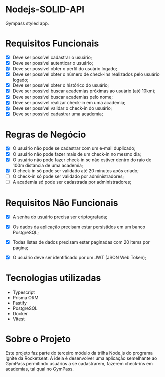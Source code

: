 # Nodejs-SOLID-API

Gympass styled app.

# Requisitos Funcionais

- [x] Deve ser possível cadastrar o usuário;
- [x] Deve ser possível autenticar o usuário;
- [x] Deve ser possível obter o perfil do usuário logado;
- [x] Deve ser possível obter o número de check-ins realizados pelo usuário logado;
- [x] Deve ser possível obter o histórico do usuário;
- [x] Deve ser possível buscar academias próximas ao usuário (até 10km);
- [x] Deve ser possível buscar academias pelo nome;
- [x] Deve ser possível realizar check-in em uma academia;
- [x] Deve ser possível validar o check-in do usuário;
- [x] Deve ser possível cadastrar uma academia;

# Regras de Negócio
- [x] O usuário não pode se cadastrar com um e-mail duplicado;
- [x] O usuário não pode fazer mais de um check-in no mesmo dia;
- [x] O usuário não pode fazer check-in se não estiver dentro do raio de 100m distância de uma academia; 
- [x] O check-in só pode ser validado até 20 minutos após criado;
- [ ] O check-in só pode ser validado por administradores;
- [ ] A academia só pode ser cadastrada por administradores;

# Requisitos Não Funcionais
- [x] A senha do usuário precisa ser criptografada;
- [x] Os dados da aplicação precisam estar persistidos em um banco PostgreSQL;
- [x] Todas listas de dados precisam estar paginadas com 20 items por página;
- [x] O usuário deve ser identificado por um JWT (JSON Web Token);


# Tecnologias utilizadas
- Typescript
- Prisma ORM
- Fastify
- PostgreSQL
- Docker
- Vitest

# Sobre o Projeto
Este projeto faz parte do terceiro módulo da trilha Node.js do programa Ignite da Rocketseat. A ideia é desenvolver uma aplicação semelhante ao GymPass permitindo usuários a se cadastrarem, fazerem check-ins em academias, tal qual no GymPass.